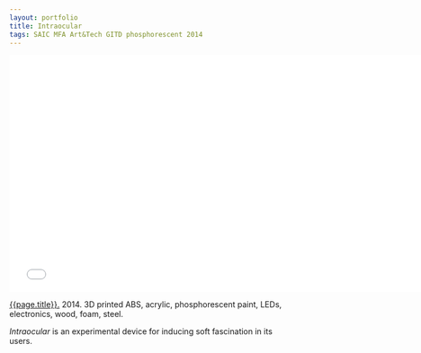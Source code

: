 ```yaml
---
layout: portfolio
title: Intraocular
tags: SAIC MFA Art&Tech GITD phosphorescent 2014
---
```


<iframe src="//player.vimeo.com/video/89674571?title=0&amp;byline=0&amp;portrait=0" width="750" height="422" frameborder="0" webkitallowfullscreen mozallowfullscreen allowfullscreen></iframe>

[{{page.title}}.](http://vimeo.com/89674571)  2014.  3D printed ABS, acrylic, phosphorescent paint, LEDs, electronics, wood, foam, steel.

*Intraocular* is an experimental device for inducing soft fascination in its users.
